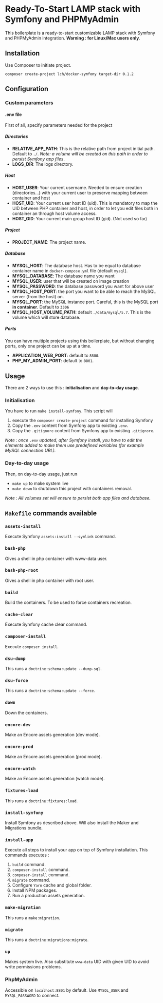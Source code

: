 # Ready-To-Start LAMP stack with Symfony and PHPMyAdmin
This boilerplate is a ready-to-start customizable LAMP stack with Symfony and PHPMyAdmin integration. 
__Warning : for Linux/Mac users only__.

## Installation

Use Composer to initiate project.

```
composer create-project lch/docker-symfony target-dir 0.1.2
```

## Configuration
### Custom parameters

#### .env file
First of all, specify parameters needed for the project

##### Directories
- __RELATIVE_APP_PATH__: This is the relative path from project initial path. Default to `./`. _Note: a volume will be created on this path in order to persist Symfony app files_. 
- __LOGS_DIR__: The logs directory.

##### Host
- __HOST_USER__: Your current username. Needed to ensure creation (directories...) with your current user to preserve mapping between container and host
- __HOST_UID__: Your current user host ID (uid). This is mandatory to map the UID between PHP container and host, in order to let you edit files both in container an through host volume access.
- __HOST_GID__: Your current main group host ID (gid). (Not used so far)

##### Project
- __PROJECT_NAME__: The project name.

##### Database
- __MYSQL_HOST__: The database host. Has to be equal to database container name in `docker-compose.yml` file (default `mysql`).    
- __MYSQL_DATABASE__: The database name you want
- __MYSQL_USER__: user that will be created on image creation
- __MYSQL_PASSWORD__: the database password you want for above user
- __MYSQL_HOST_PORT__: the port you want to be able to reach the MySQL server (from the host) on. 
- __MYSQL_PORT__: the MySQL instance port. Careful, this is the MySQL port __in container__. Default to `3306`  
- __MYSQL_HOST_VOLUME_PATH__: default `./data/mysql/5.7`. This is the volume which will store database.

##### Ports    

You can have multiple projects using this boilerplate, but without changing ports, only one project can be up at a time.

- __APPLICATION_WEB_PORT__: default to `8800`.
- __PHP_MY_ADMIN_PORT__: default to `8801`.


## Usage
There are 2 ways to use this : __initialisation__ and __day-to-day usage__.
### Initialisation
You have to run `make install-symfony`. This script will 
1. execute the `composer create-project` command for installing Symfony
2. Copy the `.env` content from Symfony app to existing `.env`.
3. Copy the `.gitignore` content from Symfony app to existing `.gitignore`.

_Note : once `.env` updated, after Symfony install, you have to edit the elements added to make them use predefined variables (for example MySQL connection URL)._

### Day-to-day usage
Then, on day-to-day usage, just run 
- `make up` to make system live
- `make down` to shutdown this project with containers removal. 

_Note : All volumes set will ensure to persist both app files and database._

## `Makefile` commands available

### `assets-install`
Execute Symfony `assets:install --symlink` command.
### `bash-php`
Gives a shell in php container with www-data user.
### `bash-php-root`
Gives a shell in php container with root user.
### `build`
Build the containers. To be used to force containers recreation.
### `cache-clear`
Execute Symfony cache clear command.
### `composer-install`
Execute `composer install`.
### `dsu-dump`
This runs a `doctrine:schema:update --dump-sql`.
### `dsu-force`
This runs a `doctrine:schema:update --force`.
### `down`
Down the containers.
### `encore-dev`
Make an Encore assets generation (dev mode).
### `encore-prod`
Make an Encore assets generation (prod mode).
### `encore-watch`
Make an Encore assets generation (watch mode).
### `fixtures-load`
This runs a `doctrine:fixtures:load`.
### `install-symfony`
Install Symfony as described above. Will also install the Maker and Migrations bundle. 
### `install-app`
Execute all steps to install your app on top of Symfony installation. This commands executes :
1. `build` command.
2. `composer-install` command.
3. `composer-install` command.
4. `migrate` command.
5. Configure `Yarn` cache and global folder.
6. Install NPM packages.
7. Run a production assets generation.
### `make-migration`
This runs a `make:migration`.
### `migrate`
This runs a `doctrine:migrations:migrate`.
### `up`
Makes system live. Also substitute `www-data` UID with given UID to avoid write permissions problems.

### PhpMyAdmin
Accessible on `localhost:8801` by default. Use `MYSQL_USER` and `MYSQL_PASSWORD` to connect.